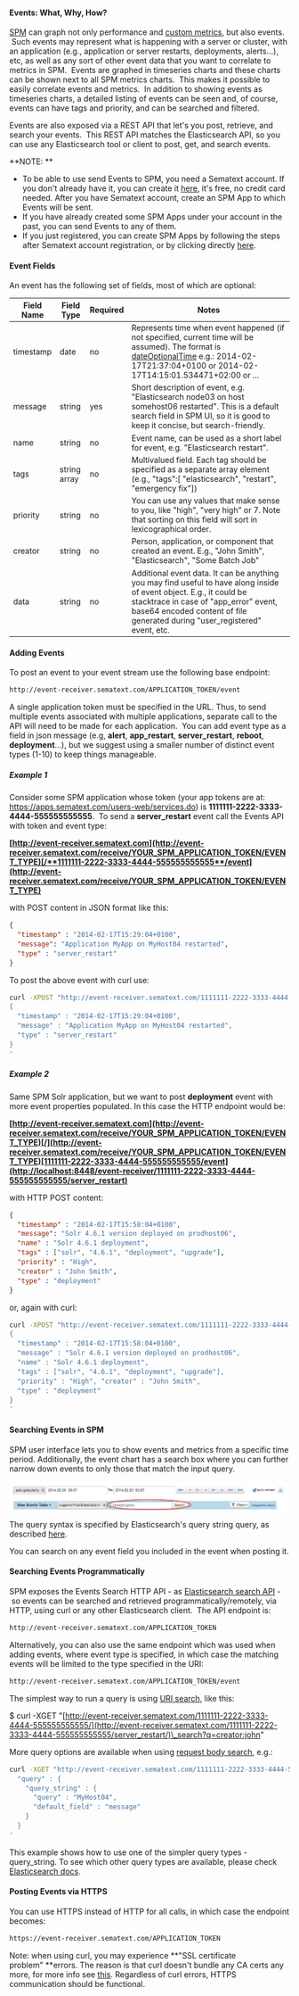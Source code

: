 #### Events: What, Why, How?

[SPM](http://sematext.com/spm/) can graph not only performance and
[custom metrics](Custom-Metrics), but also events.  Such
events may represent what is happening with a server or cluster, with an
application (e.g., application or server restarts, deployments,
alerts...), etc, as well as any sort of other event data that you want
to correlate to metrics in SPM.  Events are graphed in timeseries charts
and these charts can be shown next to all SPM metrics charts.  This
makes it possible to easily correlate events and metrics.  In addition
to showing events as timeseries charts, a detailed listing of events can
be seen and, of course, events can have tags and priority, and can be
searched and filtered.

Events are also exposed via a REST API that let's you post, retrieve,
and search your events.  This REST API matches the Elasticsearch API, so
you can use any Elasticsearch tool or client to post, get, and search
events.

  

**NOTE: **

  - To be able to use send Events to SPM, you need a Sematext account.
    If you don't already have it, you can create
    it [here](https://apps.sematext.com/ui/registration), it's
    free, no credit card needed. After you have Sematext account, create
    an SPM App to which Events will be sent.
  - If you have already created some SPM Apps under your account in the
    past, you can send Events to any of them.
  - If you just registered, you can create SPM Apps by following the
    steps after Sematext account registration, or by clicking
    directly [here](https://apps.sematext.com/spm-reports/registerApplication.do).

  

#### Event Fields

An event has the following set of fields, most of which are optional:

<table>
<thead>
<tr class="header">
<th>Field Name</th>
<th>Field Type</th>
<th>Required</th>
<th>Notes</th>
</tr>
</thead>
<tbody>
<tr class="odd">
<td>timestamp</td>
<td>date</td>
<td>no</td>
<td>Represents time when event happened (if not specified, current time will be assumed). The format is <a href="http://joda-time.sourceforge.net/api-release/org/joda/time/format/ISODateTimeFormat.html#dateOptionalTimeParser%28%29" class="external-link">dateOptionalTime</a> e.g.: <span>2014-02-17T21:37:04+0100 or </span><span class="jsonPretty-string">2014-02-17T14:15:01.534471+02:00 or ...<br />
</span></td>
</tr>
<tr class="even">
<td>message</td>
<td>string</td>
<td>yes</td>
<td>Short description of event, e.g. &quot;Elasticsearch node03 on host somehost06 restarted&quot;. This is a default search field in SPM UI, so it is good to keep it concise, but search-friendly.</td>
</tr>
<tr class="odd">
<td>name</td>
<td>string</td>
<td>no</td>
<td>Event name, can be used as a short label for event, e.g. &quot;Elasticsearch restart&quot;.</td>
</tr>
<tr class="even">
<td>tags</td>
<td>string array</td>
<td>no</td>
<td>Multivalued field. Each tag should be specified as a separate array element (e.g., &quot;tags&quot;:[ &quot;elasticsearch&quot;, &quot;restart&quot;, &quot;emergency fix&quot;])</td>
</tr>
<tr class="odd">
<td>priority</td>
<td>string</td>
<td>no</td>
<td>You can use any values that make sense to you, like &quot;high&quot;, &quot;very high&quot; or 7. Note that sorting on this field will sort in lexicographical order.</td>
</tr>
<tr class="even">
<td>creator</td>
<td>string</td>
<td>no</td>
<td>Person, application, or component that created an event. E.g., &quot;John Smith&quot;, &quot;Elasticsearch&quot;, &quot;Some Batch Job&quot;</td>
</tr>
<tr class="odd">
<td>data</td>
<td>string</td>
<td>no</td>
<td>Additional event data. It can be anything you may find useful to have along inside of event object. E.g., it could be stacktrace in case of &quot;app_error&quot; event,  base64 encoded content of file generated during &quot;user_registered&quot; event, etc.</td>
</tr>
</tbody>
</table>

  

#### Adding Events

To post an event to your event stream use the following base endpoint:

``` bash
http://event-receiver.sematext.com/APPLICATION_TOKEN/event
```

A single application token must be specified in the URL. Thus, to send
multiple events associated with multiple applications, separate call to
the API will need to be made for each application.  You can add event
type as a field in json message
(e.g, **alert**, **app\_restart**, **server\_restart**, **reboot**,
**deployment**...), but we suggest using a smaller number of distinct
event types (1-10) to keep things manageable.

##### **Example** **1**

Consider some SPM application whose token (your app tokens are at:
<https://apps.sematext.com/users-web/services.do>) is
**1111111-2222-3333-4444-555555555555**.  To send
a **server\_restart** event call the Events API with token and event
type:

**[http://event-receiver.sematext.com](http://event-receiver.sematext.com/receive/YOUR_SPM_APPLICATION_TOKEN/EVENT_TYPE)[/**1111111-2222-3333-4444-555555555555**/event](http://event-receiver.sematext.com/receive/YOUR_SPM_APPLICATION_TOKEN/EVENT_TYPE)**

with POST content in JSON format like this:

``` JSON
{
  "timestamp" : "2014-02-17T15:29:04+0100",
  "message": "Application MyApp on MyHost04 restarted",
  "type" : "server_restart"
}
```

  

To post the above event with curl
use: 

``` bash
curl -XPOST "http://event-receiver.sematext.com/1111111-2222-3333-4444-555555555555/event" -d '
{
  "timestamp" : "2014-02-17T15:29:04+0100",
  "message" : "Application MyApp on MyHost04 restarted",
  "type" : "server_restart"
}
'
```

  

##### **Example 2**

Same SPM Solr application, but we want to post **deployment** event with
more event properties populated. In this case the HTTP endpoint would
be:

**[http://event-receiver.sematext.com](http://event-receiver.sematext.com/receive/YOUR_SPM_APPLICATION_TOKEN/EVENT_TYPE)[/](http://event-receiver.sematext.com/receive/YOUR_SPM_APPLICATION_TOKEN/EVENT_TYPE)[1111111-2222-3333-4444-555555555555/event](http://localhost:8448/event-receiver/1111111-2222-3333-4444-555555555555/server_restart)**

with HTTP POST content:

``` JSON
{
  "timestamp" : "2014-02-17T15:58:04+0100",
  "message": "Solr 4.6.1 version deployed on prodhost06",
  "name" : "Solr 4.6.1 deployment",
  "tags" : ["solr", "4.6.1", "deployment", "upgrade"],
  "priority" : "High",
  "creator" : "John Smith",
  "type" : "deployment"
}
```

  

or, again with
curl:

``` bash
curl -XPOST "http://event-receiver.sematext.com/1111111-2222-3333-4444-555555555555/event" -d '
{
  "timestamp" : "2014-02-17T15:58:04+0100",
  "message" : "Solr 4.6.1 version deployed on prodhost06",
  "name" : "Solr 4.6.1 deployment",
  "tags" : ["solr", "4.6.1", "deployment", "upgrade"],
  "priority" : "High", "creator" : "John Smith",
  "type" : "deployment"
}
'
```

  

#### Searching Events in SPM

SPM user interface lets you to show events and metrics from a specific
time period. Additionally, the event chart has a search box where you
can further narrow down events to only those that match the input query.

![](attachments/22249482/22511618.png)

  

The query syntax is specified by Elasticsearch's query string query, as
described
[here](http://www.elasticsearch.org/guide/en/elasticsearch/reference/current/query-dsl-query-string-query.html#query-string-syntax).

You can search on any event field you included in the event when posting
it.

  

#### Searching Events Programmatically

SPM exposes the Events Search HTTP API - as [Elasticsearch search API](http://www.elasticsearch.org/guide/en/elasticsearch/reference/current/query-dsl.html) - so
events can be searched and retrieved programmatically/remotely, via
HTTP, using curl or any other Elasticsearch client.  The API endpoint
is:

``` bash
http://event-receiver.sematext.com/APPLICATION_TOKEN
```

  

Alternatively, you can also use the same endpoint which was used when
adding events, where event type is specified, in which case the matching
events will be limited to the type specified in the URI:

``` bash
http://event-receiver.sematext.com/APPLICATION_TOKEN/event
```

  

The simplest way to run a query is using [URI search](http://www.elasticsearch.org/guide/en/elasticsearch/reference/current/search-uri-request.html),
like this:

$ curl -XGET
"[http://event-receiver.sematext.com/1111111-2222-3333-4444-555555555555/](http://event-receiver.sematext.com/1111111-2222-3333-4444-555555555555/server_restart/)\_search?q=creator:john"

  

More query options are available when using [request body search](http://www.elasticsearch.org/guide/en/elasticsearch/reference/current/search-request-body.html),
e.g.:

``` bash
curl -XGET "http://event-receiver.sematext.com/1111111-2222-3333-4444-555555555555/_search" -d '
  "query" : {
    "query_string" : {
      "query" : "MyHost04",
      "default_field" : "message"
    }
  } 
'
```

  

This example shows how to use one of the simpler query types -
query\_string. To see which other query types are available, please
check [Elasticsearch docs](http://www.elasticsearch.org/guide/en/elasticsearch/reference/current/query-dsl.html).

  

#### Posting Events via HTTPS

You can use HTTPS instead of HTTP for all calls, in which case the
endpoint becomes:

``` bash
https://event-receiver.sematext.com/APPLICATION_TOKEN
```

  

Note: when using curl, you may experience **"SSL certificate
problem" **errors. The reason is that curl doesn't bundle any CA certs
any more, for more info see
[this](http://curl.haxx.se/docs/sslcerts.html). Regardless of curl
errors, HTTPS communication should be functional.